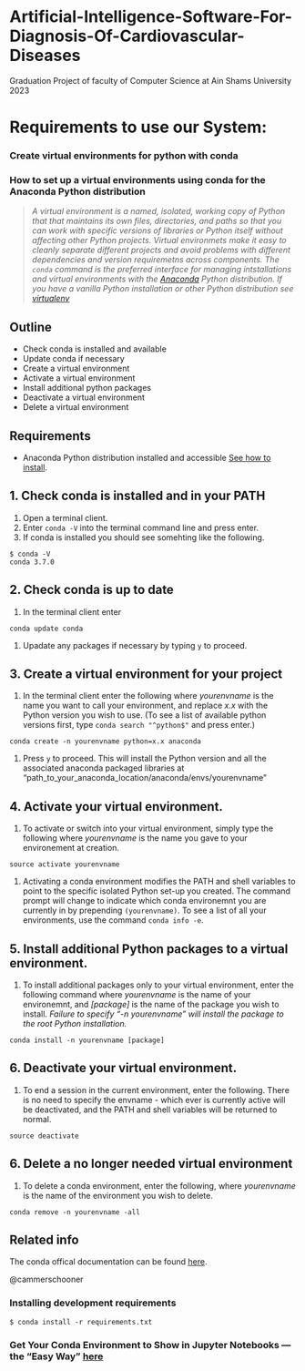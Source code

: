 # Artificial-Intelligence-Software-For-Diagnosis-Of-Cardiovascular-Diseases
Graduation Project of faculty of Computer Science at Ain Shams University 2023


# Requirements to use our System:

### Create virtual environments for python with conda
<article class="post-content">
  <h3 id="how-to-set-up-a-virtual-environments-using-conda-for-the-anaconda-python-distribution">How to set up a virtual environments using conda for the Anaconda Python distribution</h3>

<blockquote>
  <p><em>A virtual environment is a named, isolated, working copy of Python that that maintains its own files, directories, and paths so that you can work with specific versions of libraries or Python itself without affecting other Python projects. Virtual environmets make it easy to cleanly separate different projects and avoid problems with different dependencies and version requiremetns across components. The <code>conda</code> command is the preferred interface for managing intstallations and virtual environments with the <a href="https://store.continuum.io/cshop/anaconda/">Anaconda</a> Python distribution. If you have a vanilla Python installation or other Python distribution see <a href="http://virtualenv.readthedocs.org/en/latest/">virtualenv</a></em></p>
</blockquote>

<h2 id="outline">Outline</h2>

<ul>
  <li>Check conda is installed and available</li>
  <li>Update conda if necessary</li>
  <li>Create a virtual environment</li>
  <li>Activate a virtual environment</li>
  <li>Install additional python packages</li>
  <li>Deactivate a virtual environment</li>
  <li>Delete a virtual environment</li>
</ul>
 
<h2 id="requirements">Requirements</h2>

<ul>
  <li>Anaconda Python distribution installed and accessible <a href="https://docs.anaconda.com/anaconda/install/">See how to install</a>.</li>
</ul>

<h2 id="check-conda-is-installed-and-in-your-path">1. Check conda is installed and in your PATH</h2>

<ol>
  <li>Open a terminal client.</li>
  <li>Enter <code>conda -V</code> into the terminal command line and press enter.</li>
  <li>If conda is installed you should see somehting like the following.</li>
</ol>

<div class="highlight"><pre><code class="language-bash" data-lang="bash"><span class="nv">$ </span>conda -V
conda 3.7.0</code></pre></div>

<h2 id="check-conda-is-up-to-date">2. Check conda is up to date</h2>

<ol>
  <li>In the terminal client enter</li>
</ol>

<div class="highlight"><pre><code class="language-bash" data-lang="bash">conda update conda</code></pre></div>

<ol>
  <li>Upadate any packages if necessary by typing <code>y</code> to proceed.</li>
</ol>

<h2 id="create-a-virtual-environment-for-your-project">3. Create a virtual environment for your project</h2>

<ol>
  <li>In the terminal client enter the following where <em>yourenvname</em> is the name you want to call your environment, and replace <em>x.x</em> with the Python version you wish to use. (To see a list of available python versions first, type <code>conda search "^python$"</code> and press enter.) </li>
</ol>

<div class="highlight"><pre><code class="language-bash" data-lang="bash">conda create -n yourenvname <span class="nv">python</span><span class="o">=</span>x.x anaconda</code></pre></div>

<ol>
  <li>Press <code>y</code> to proceed. This will install the Python version and all the associated anaconda packaged libraries at “path_to_your_anaconda_location/anaconda/envs/yourenvname”</li>
</ol>

<h2 id="activate-your-virtual-environment">4. Activate your virtual environment.</h2>

<ol>
  <li>To activate or switch into your virtual environment, simply type the following where <em>yourenvname</em> is the name you gave to your environement at creation.</li>
</ol>

<div class="highlight"><pre><code class="language-bash" data-lang="bash"><span class="nb">source </span>activate yourenvname</code></pre></div>

<ol>
  <li>Activating a conda environment modifies the PATH and shell variables to point to the specific isolated Python set-up you created. The command prompt will change to indicate which conda environemnt you are currently in by prepending <code>(yourenvname)</code>. To see a list of all your environments, use the command <code>conda info -e</code>.</li>
</ol>

<h2 id="install-additional-python-packages-to-a-virtual-environment">5. Install additional Python packages to a virtual environment.</h2>

<ol>
  <li>To install additional packages only to your virtual environment, enter the following command where <em>yourenvname</em> is the name of your environemnt, and <em>[package]</em> is the name of the package you wish to install. <em>Failure to specify “-n yourenvname” will install the package to the root Python installation.</em> </li>
</ol>

<div class="highlight"><pre><code class="language-bash" data-lang="bash">conda install -n yourenvname <span class="o">[</span>package<span class="o">]</span></code></pre></div>

<h2 id="deactivate-your-virtual-environment">6. Deactivate your virtual environment.</h2>

<ol>
  <li>To end a session in the current environment, enter the following. There is no need to specify the envname - which ever is currently active will be deactivated, and the PATH and shell variables will be returned to normal.</li>
</ol>

<div class="highlight"><pre><code class="language-bash" data-lang="bash"><span class="nb">source </span>deactivate</code></pre></div>

<h2 id="delete-a-no-longer-needed-virtual-environment">6. Delete a no longer needed virtual environment</h2>

<ol>
  <li>To delete a conda environment, enter the following, where <em>yourenvname</em> is the name of the environment you wish to delete.</li>
</ol>

<div class="highlight"><pre><code class="language-bash" data-lang="bash">conda remove -n yourenvname -all</code></pre></div>

<h2 id="related-info">Related info</h2>
<p>The conda offical documentation can be found <a href="http://conda.pydata.org/docs/intro.html">here</a>.</p>

<p>@cammerschooner</p>

  </article>

### Installing development requirements
<pre><code class="language-bash" data-lang="bash"><span class="nv">$ </span>conda install -r requirements.txt</code></pre>

### Get Your Conda Environment to Show in Jupyter Notebooks — the “Easy Way” [here](https://towardsdatascience.com/get-your-conda-environment-to-show-in-jupyter-notebooks-the-easy-way-17010b76e874)
